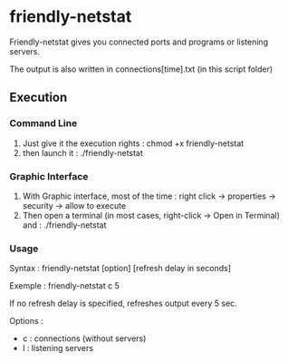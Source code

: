 # friendly-netstat

Friendly-netstat gives you connected ports and programs or listening servers.

The output is also written in connections[time].txt (in this script folder)

## Execution
### Command Line
1. Just give it the execution rights : chmod +x friendly-netstat
2. then launch it : ./friendly-netstat

### Graphic Interface
1. With Graphic interface, most of the time : right click → properties → security → allow to execute
2. Then open a terminal (in most cases, right-click → Open in Terminal) and : ./friendly-netstat


### Usage
Syntax : friendly-netstat [option] [refresh delay in seconds]

Exemple : friendly-netstat c 5

If no refresh delay is specified, refreshes output every 5 sec.

Options :
- c : connections (without servers)
- l : listening servers
